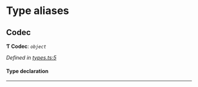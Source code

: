 

# Type aliases

<a id="codec"></a>

##  Codec

**Ƭ Codec**: *`object`*

*Defined in [types.ts:5](https://github.com/polkadot-js/common/blob/1b62a67/packages/trie-codec/src/types.ts#L5)*

#### Type declaration

___

